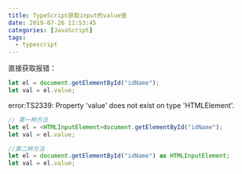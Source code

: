 ```yaml
---
title: TypeScript获取input的value值
date: 2019-07-26 11:53:45
categories: [JavaScript]
tags:
  - typescript
---
```


直接获取报错：

```js
let el = document.getElementById("idName");
let val = el.value;
```

error:TS2339: Property 'value' does not exist on type 'HTMLElement'.
<!-- more -->
```js
// 第一种方法
let el = <HTMLInputElement>document.getElementById("idName");
let val = el.value;
```

```js
//第二种方法
let el = document.getElementById("idName") as HTMLInputElement;
let val = el.value;
```
